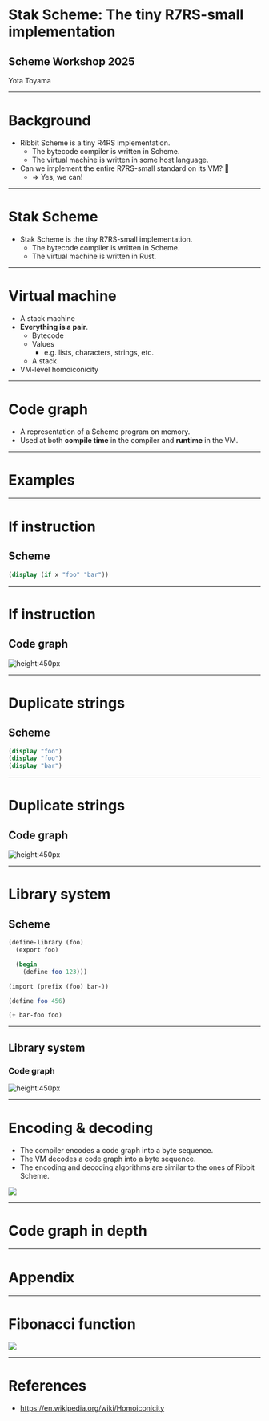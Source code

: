 # Stak Scheme: The tiny R7RS-small implementation

## Scheme Workshop 2025

Yota Toyama

<!--
# Table of contents

- Background
- Stak Scheme
- Code graph
-->

---

# Background

- Ribbit Scheme is a tiny R4RS implementation.
  - The bytecode compiler is written in Scheme.
  - The virtual machine is written in some host language.
- Can we implement the entire R7RS-small standard on its VM? 🤔
  - => Yes, we can!

---

# Stak Scheme

- Stak Scheme is the tiny R7RS-small implementation.
  - The bytecode compiler is written in Scheme.
  - The virtual machine is written in Rust.

---

# Virtual machine

- A stack machine
- **Everything is a pair**.
  - Bytecode
  - Values
    - e.g. lists, characters, strings, etc.
  - A stack
- VM-level homoiconicity

---

# Code graph

- A representation of a Scheme program on memory.
- Used at both **compile time** in the compiler and **runtime** in the VM.

---

# Examples

---

# If instruction

## Scheme

```scheme
(display (if x "foo" "bar"))
```

---

# If instruction

## Code graph

![height:450px](./if-instruction.svg)

---

# Duplicate strings

## Scheme

```scheme
(display "foo")
(display "foo")
(display "bar")
```

---

# Duplicate strings

## Code graph

![height:450px](./duplicate-strings.svg)

---

# Library system

## Scheme

```scheme
(define-library (foo)
  (export foo)

  (begin
    (define foo 123)))
```

```scheme
(import (prefix (foo) bar-))

(define foo 456)

(+ bar-foo foo)
```

---

## Library system

### Code graph

![height:450px](./library-system.svg)

---

# Encoding & decoding

- The compiler encodes a code graph into a byte sequence.
- The VM decodes a code graph into a byte sequence.
- The encoding and decoding algorithms are similar to the ones of Ribbit Scheme.

![](encode-decode.svg)

---

# Code graph in depth

---

# Appendix

---

# Fibonacci function

![](./fibonacci.svg)

---

# References

- https://en.wikipedia.org/wiki/Homoiconicity

